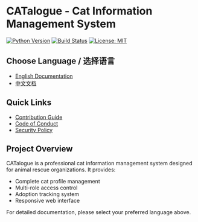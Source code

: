 # CATalogue - Cat Information Management System

[![Python Version](https://img.shields.io/badge/python-3.8%2B-blue)](https://www.python.org/)
[![Build Status](https://github.com/your-repo/CATalogue/actions/workflows/tests.yml/badge.svg)](https://github.com/your-repo/CATalogue/actions)
[![License: MIT](https://img.shields.io/badge/License-MIT-yellow.svg)](https://opensource.org/licenses/MIT)

## Choose Language / 选择语言

- [English Documentation](README_en.md)
- [中文文档](README_zh.md)

## Quick Links

- [Contribution Guide](CONTRIBUTING.md)
- [Code of Conduct](CODE_OF_CONDUCT.md) 
- [Security Policy](SECURITY.md)

## Project Overview

CATalogue is a professional cat information management system designed for animal rescue organizations. It provides:

- Complete cat profile management
- Multi-role access control
- Adoption tracking system
- Responsive web interface

For detailed documentation, please select your preferred language above.
